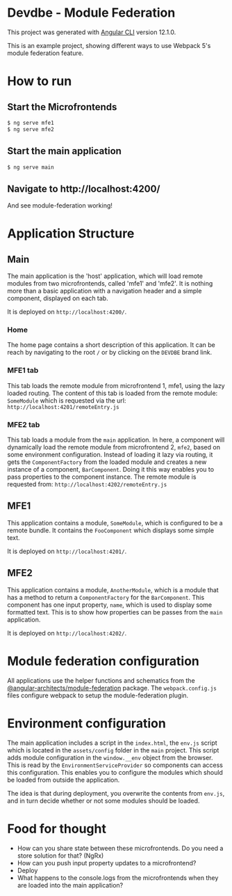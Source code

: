 # Devdbe - Module Federation

This project was generated with [Angular CLI](https://github.com/angular/angular-cli) version 12.1.0.

This is an example project, showing different ways to use Webpack 5's module federation feature.

# How to run
## Start the Microfrontends
```bash
$ ng serve mfe1
$ ng serve mfe2
```
## Start the main application
```bash
$ ng serve main
```
## Navigate to http://localhost:4200/
And see module-federation working!

# Application Structure
## Main
The main application is the 'host' application, which will load remote modules from two microfrontends, called 'mfe1' and 'mfe2'. It is nothing more than a basic application with a navigation header and a simple component, displayed on each tab.

It is deployed on `http://localhost:4200/`.

### Home
The home page contains a short description of this application. It can be reach by navigating to the root `/` or by clicking on the `DEVDBE` brand link.

### MFE1 tab
This tab loads the remote module from microfrontend 1, mfe1, using the lazy loaded routing. The content of this tab is loaded from the remote module: `SomeModule` which is requested via the url: `http://localhost:4201/remoteEntry.js`

### MFE2 tab
This tab loads a module from the `main` application. In here, a component will dynamically load the remote module from microfrontend 2, `mfe2`, based on some environment configuration. Instead of loading it lazy via routing, it gets the `ComponentFactory` from the loaded module and creates a new instance of a component, `BarComponent`. Doing it this way enables you to pass properties to the component instance. The remote module is requested from: `http://localhost:4202/remoteEntry.js`

## MFE1
This application contains a module, `SomeModule`, which is configured to be a remote bundle. It contains the `FooComponent` which displays some simple text.

It is deployed on `http://localhost:4201/`.

## MFE2
This application contains a module, `AnotherModule`, which is a module that has a method to return a `ComponentFactory` for the `BarComponent`. This component has one input property, `name`, which is used to display some formatted text. This is to show how properties can be passes from the `main` application.

It is deployed on `http://localhost:4202/`.

# Module federation configuration
All applications use the helper functions and schematics from the [@angular-architects/module-federation](https://github.com/angular-architects/module-federation-plugin) package.
The `webpack.config.js` files configure webpack to setup the module-federation plugin.

# Environment configuration
The main application includes a script in the `index.html`, the `env.js` script which is located in the `assets/config` folder in the `main` project. This script adds module configuration in the `window.__env` object from the browser. This is read by the `EnvironmentServiceProvider` so components can access this configuration. This enables you to configure the modules which should be loaded from outside the application. 

The idea is that during deployment, you overwrite the contents from `env.js`, and in turn decide whether or not some modules should be loaded.

# Food for thought
- How can you share state between these microfrontends. Do you need a store solution for that? (NgRx)
- How can you push input property updates to a microfrontend?
- Deploy
- What happens to the console.logs from the microfrontends when they are loaded into the main application?
